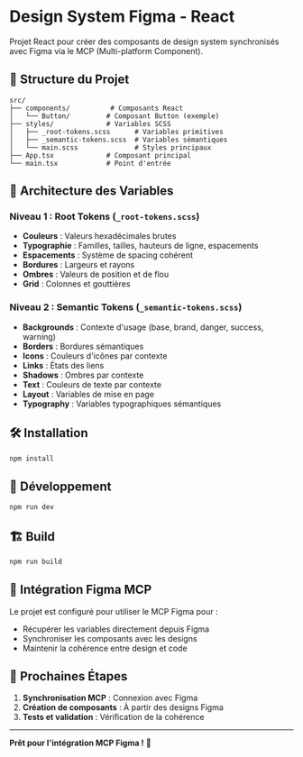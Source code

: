 # Design System Figma - React

Projet React pour créer des composants de design system synchronisés avec Figma via le MCP (Multi-platform Component).

## 🚀 **Structure du Projet**

```
src/
├── components/          # Composants React
│   └── Button/         # Composant Button (exemple)
├── styles/             # Variables SCSS
│   ├── _root-tokens.scss      # Variables primitives
│   ├── _semantic-tokens.scss  # Variables sémantiques
│   └── main.scss              # Styles principaux
├── App.tsx             # Composant principal
└── main.tsx            # Point d'entrée
```

## 🎨 **Architecture des Variables**

### **Niveau 1 : Root Tokens** (`_root-tokens.scss`)
- **Couleurs** : Valeurs hexadécimales brutes
- **Typographie** : Familles, tailles, hauteurs de ligne, espacements
- **Espacements** : Système de spacing cohérent
- **Bordures** : Largeurs et rayons
- **Ombres** : Valeurs de position et de flou
- **Grid** : Colonnes et gouttières

### **Niveau 2 : Semantic Tokens** (`_semantic-tokens.scss`)
- **Backgrounds** : Contexte d'usage (base, brand, danger, success, warning)
- **Borders** : Bordures sémantiques
- **Icons** : Couleurs d'icônes par contexte
- **Links** : États des liens
- **Shadows** : Ombres par contexte
- **Text** : Couleurs de texte par contexte
- **Layout** : Variables de mise en page
- **Typography** : Variables typographiques sémantiques

## 🛠️ **Installation**

```bash
npm install
```

## 🚀 **Développement**

```bash
npm run dev
```

## 🏗️ **Build**

```bash
npm run build
```

## 🔗 **Intégration Figma MCP**

Le projet est configuré pour utiliser le MCP Figma pour :
- Récupérer les variables directement depuis Figma
- Synchroniser les composants avec les designs
- Maintenir la cohérence entre design et code

## 📝 **Prochaines Étapes**

1. **Synchronisation MCP** : Connexion avec Figma
2. **Création de composants** : À partir des designs Figma
3. **Tests et validation** : Vérification de la cohérence

---

**Prêt pour l'intégration MCP Figma !** 🎯
